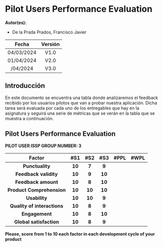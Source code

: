 ﻿# Pilot Users Performance Evaluation

**Autor(es):**
- De la Prada Prados, Francisco Javier

|**Fecha** |**Versión** |
| :-: | :-: |
|04/03/2024|V1.0|
|01/04/2024|V2.0|
|/04/2024|V3.0|


## Introducción

En este documento se encuentra una tabla donde analizaremos el feedback recibido por los usuarios pilotos que van a probar nuestra aplicación. Dicha tarea será evaluada por cada uno de los entregables que hay en la asignatura y seguirá una serie de métricas que se verán en la tabla que se muestra a continuación.

## Pilot Users Performance Evaluation

**PILOT USER ISSP GROUP NUMBER: 3**

|**Factor**|**#S1**|**#S2**|**#S3**|**#PPL**|**#WPL**|
| :-: | :-: | :-: | :-: | :-: | :-: |
|**Punctuality**|**10**|**7**|**9**|||
|**Feedback validity**|**10**|**9**|**10**|||
|**Feedback amount**|**10**|**8**|**10**|||
|**Product Comprehension**|**10**|**10**|**10**|||
|**Usability**|**10**|**10**|**9**|||
|**Quality of interactions**|**10**|**8**|**9**|||
|**Engagement**|**10**|**8**|**10**|||
|**Global satisfaction**|**10**|**8**|**9**|||

**Please, score from 1 to 10 each factor in each development cycle of your product**




